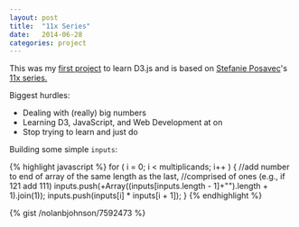 ```yaml
---
layout: post
title:  "11x Series"
date:   2014-06-28
categories: project
---
```


<p>This was my <a target="_blank" href="http://bl.ocks.org/nolanbjohnson/7592473">first project</a> to learn D3.js and is based on <a href="http://www.stefanieposavec.co.uk/">Stefanie Posavec</a>'s <a href="http://www.stefanieposavec.co.uk/data/#/11-x-series-multiplication-waterfall/">11x series.</a></p>

<p>Biggest hurdles:
<ul>
  <li>Dealing with (really) big numbers</li>
  <li>Learning D3, JavaScript, and Web Development at on</li>
  <li>Stop trying to learn and just do</li>
</ul>
</p>
<p>Building some simple <code>inputs</code>:</p>
{% highlight javascript %}
    for ( i = 0; i < multiplicands; i++ ) {
      //add number to end of array of the same length as the last, 
      //comprised of ones (e.g., if 121 add 111)
      inputs.push(+Array((inputs[inputs.length - 1]+"").length + 1).join(1)); 
      inputs.push(inputs[i] * inputs[i + 1]);
    }
{% endhighlight %}
<p id="first">
<script>
var w = 200,
    h = 400,
    margin = {top: 20, right: 20, bottom: 40, left: 40},
    radius = 10,
    offset = radius * 2 + 2
    multiplicands = 3;

var svg = d3.select('#first')
      .append("svg")
      .attr("width", w - margin.left - margin.right )
      .attr("height", h - margin.top - margin.bottom );

var inputs = [];

inputs.push(11);

for ( i = 0; i < multiplicands; i++ ) {
  inputs.push(+Array((inputs[inputs.length - 1]+"").length + 1).join(1));
  inputs.push(inputs[i] * inputs[i + 1]);
}

inputs = inputs.map( function(value) { return (value+"").split(""); })

var g = svg.selectAll(".row")
         .data(inputs)
         .enter()
         .append("g")
         .attr("class", "row")
          .attr("transform", function(d, i) { 
                return "translate(0, " + (i * offset) + ")";
              });

var circle = g.selectAll("circle")
              .data( function( d, i ) { return d ; } )
              .enter()
              .append("circle")
              .attr("r", radius)
              .attr("cx", function( d, i ) { return w - margin.left - margin.right - offset * (i + 1) ; } )
              .attr("cy", offset)
              .attr("fill", "black")
              .attr("stroke", "none");

</script>
</p>

{% gist /nolanbjohnson/7592473 %}
